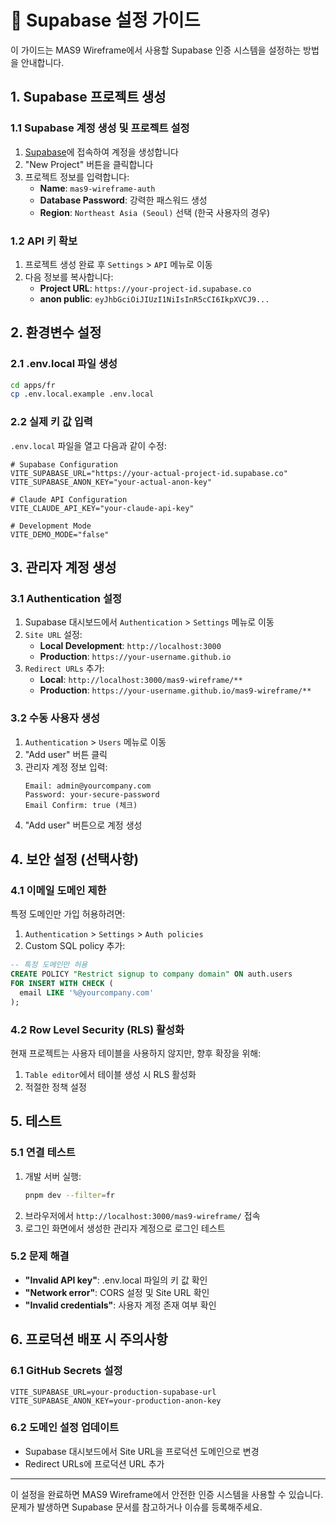 # 🔐 Supabase 설정 가이드

이 가이드는 MAS9 Wireframe에서 사용할 Supabase 인증 시스템을 설정하는 방법을 안내합니다.

## 1. Supabase 프로젝트 생성

### 1.1 Supabase 계정 생성 및 프로젝트 설정
1. [Supabase](https://supabase.com)에 접속하여 계정을 생성합니다
2. "New Project" 버튼을 클릭합니다
3. 프로젝트 정보를 입력합니다:
   - **Name**: `mas9-wireframe-auth`
   - **Database Password**: 강력한 패스워드 생성
   - **Region**: `Northeast Asia (Seoul)` 선택 (한국 사용자의 경우)

### 1.2 API 키 확보
1. 프로젝트 생성 완료 후 `Settings` > `API` 메뉴로 이동
2. 다음 정보를 복사합니다:
   - **Project URL**: `https://your-project-id.supabase.co`
   - **anon public**: `eyJhbGciOiJIUzI1NiIsInR5cCI6IkpXVCJ9...`

## 2. 환경변수 설정

### 2.1 .env.local 파일 생성
```bash
cd apps/fr
cp .env.local.example .env.local
```

### 2.2 실제 키 값 입력
`.env.local` 파일을 열고 다음과 같이 수정:

```env
# Supabase Configuration
VITE_SUPABASE_URL="https://your-actual-project-id.supabase.co"
VITE_SUPABASE_ANON_KEY="your-actual-anon-key"

# Claude API Configuration
VITE_CLAUDE_API_KEY="your-claude-api-key"

# Development Mode
VITE_DEMO_MODE="false"
```

## 3. 관리자 계정 생성

### 3.1 Authentication 설정
1. Supabase 대시보드에서 `Authentication` > `Settings` 메뉴로 이동
2. `Site URL` 설정:
   - **Local Development**: `http://localhost:3000`
   - **Production**: `https://your-username.github.io`
3. `Redirect URLs` 추가:
   - **Local**: `http://localhost:3000/mas9-wireframe/**`
   - **Production**: `https://your-username.github.io/mas9-wireframe/**`

### 3.2 수동 사용자 생성
1. `Authentication` > `Users` 메뉴로 이동
2. "Add user" 버튼 클릭
3. 관리자 계정 정보 입력:
   ```
   Email: admin@yourcompany.com
   Password: your-secure-password
   Email Confirm: true (체크)
   ```
4. "Add user" 버튼으로 계정 생성

## 4. 보안 설정 (선택사항)

### 4.1 이메일 도메인 제한
특정 도메인만 가입 허용하려면:
1. `Authentication` > `Settings` > `Auth policies`
2. Custom SQL policy 추가:
```sql
-- 특정 도메인만 허용
CREATE POLICY "Restrict signup to company domain" ON auth.users
FOR INSERT WITH CHECK (
  email LIKE '%@yourcompany.com'
);
```

### 4.2 Row Level Security (RLS) 활성화
현재 프로젝트는 사용자 테이블을 사용하지 않지만, 향후 확장을 위해:
1. `Table editor`에서 테이블 생성 시 RLS 활성화
2. 적절한 정책 설정

## 5. 테스트

### 5.1 연결 테스트
1. 개발 서버 실행:
   ```bash
   pnpm dev --filter=fr
   ```
2. 브라우저에서 `http://localhost:3000/mas9-wireframe/` 접속
3. 로그인 화면에서 생성한 관리자 계정으로 로그인 테스트

### 5.2 문제 해결
- **"Invalid API key"**: .env.local 파일의 키 값 확인
- **"Network error"**: CORS 설정 및 Site URL 확인
- **"Invalid credentials"**: 사용자 계정 존재 여부 확인

## 6. 프로덕션 배포 시 주의사항

### 6.1 GitHub Secrets 설정
```
VITE_SUPABASE_URL=your-production-supabase-url
VITE_SUPABASE_ANON_KEY=your-production-anon-key
```

### 6.2 도메인 설정 업데이트
- Supabase 대시보드에서 Site URL을 프로덕션 도메인으로 변경
- Redirect URLs에 프로덕션 URL 추가

---

이 설정을 완료하면 MAS9 Wireframe에서 안전한 인증 시스템을 사용할 수 있습니다. 문제가 발생하면 Supabase 문서를 참고하거나 이슈를 등록해주세요.